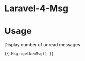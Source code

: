 Laravel-4-Msg
=============

Usage
=====

Display number of unread messages

    {{ Msg::getNewMsg() }}
    
    

